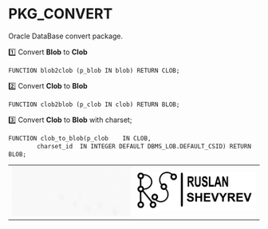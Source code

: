 # PKG_CONVERT

Oracle DataBase convert package.

:one: Convert **Blob** to **Clob**

```
FUNCTION blob2clob (p_blob IN blob) RETURN CLOB;
```

:two: Convert **Clob** to **Blob**

```
FUNCTION clob2blob (p_clob IN clob) RETURN BLOB;
```

:three: Convert **Clob** to **Blob** with charset;

```
FUNCTION clob_to_blob(p_clob	IN CLOB,
		charset_id	IN INTEGER DEFAULT DBMS_LOB.DEFAULT_CSID) RETURN BLOB;
```

<table>
	<tr>
		<td valign="center" width="49%"><img src="https://github.com/Ruslan-Shevyrev/Ruslan-Shevyrev/blob/main/logoRS/logo_mini.gif" title="logo"></td>
		<td valign="center" width="49%"><img src="https://github.com/Ruslan-Shevyrev/Ruslan-Shevyrev/blob/main/logoRS/logoRS_FULL.png" title="RuslanShevyrev"></td>
	</tr>
</table>